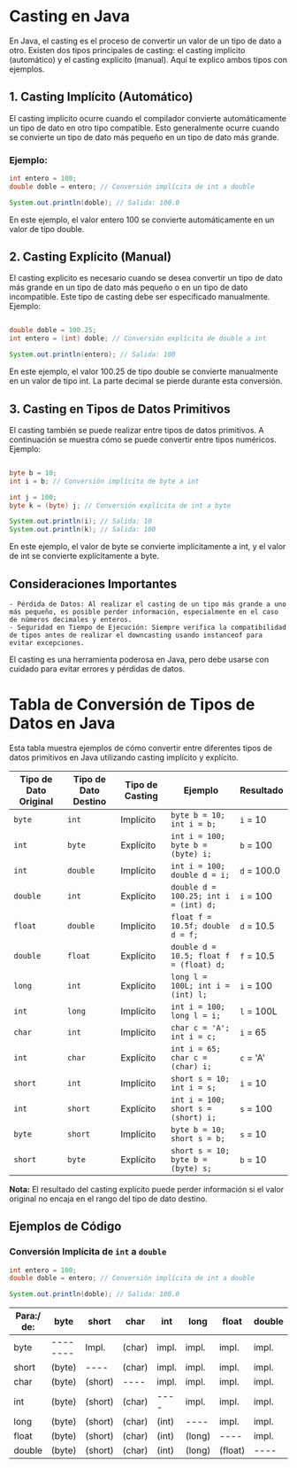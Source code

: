 # Casting en Java

En Java, el casting es el proceso de convertir un valor de un tipo de dato a otro. Existen dos tipos principales de casting: el casting implícito (automático) y el casting explícito (manual). Aquí te explico ambos tipos con ejemplos.

## 1. Casting Implícito (Automático)

El casting implícito ocurre cuando el compilador convierte automáticamente un tipo de dato en otro tipo compatible. Esto generalmente ocurre cuando se convierte un tipo de dato más pequeño en un tipo de dato más grande.

### Ejemplo:

```java
int entero = 100;
double doble = entero; // Conversión implícita de int a double

System.out.println(doble); // Salida: 100.0
```

En este ejemplo, el valor entero 100 se convierte automáticamente en un valor de tipo double.

## 2. Casting Explícito (Manual)

El casting explícito es necesario cuando se desea convertir un tipo de dato más grande en un tipo de dato más pequeño o en un tipo de dato incompatible. Este tipo de casting debe ser especificado manualmente.
Ejemplo:

```java

double doble = 100.25;
int entero = (int) doble; // Conversión explícita de double a int

System.out.println(entero); // Salida: 100
```

En este ejemplo, el valor 100.25 de tipo double se convierte manualmente en un valor de tipo int. La parte decimal se pierde durante esta conversión.

## 3. Casting en Tipos de Datos Primitivos

El casting también se puede realizar entre tipos de datos primitivos. A continuación se muestra cómo se puede convertir entre tipos numéricos.
Ejemplo:

```java

byte b = 10;
int i = b; // Conversión implícita de byte a int

int j = 100;
byte k = (byte) j; // Conversión explícita de int a byte

System.out.println(i); // Salida: 10
System.out.println(k); // Salida: 100
```

En este ejemplo, el valor de byte se convierte implícitamente a int, y el valor de int se convierte explícitamente a byte.

## Consideraciones Importantes

    - Pérdida de Datos: Al realizar el casting de un tipo más grande a uno más pequeño, es posible perder información, especialmente en el caso de números decimales y enteros.
    - Seguridad en Tiempo de Ejecución: Siempre verifica la compatibilidad de tipos antes de realizar el downcasting usando instanceof para evitar excepciones.

El casting es una herramienta poderosa en Java, pero debe usarse con cuidado para evitar errores y pérdidas de datos.

# Tabla de Conversión de Tipos de Datos en Java

Esta tabla muestra ejemplos de cómo convertir entre diferentes tipos de datos primitivos en Java utilizando casting implícito y explícito.

| Tipo de Dato Original | Tipo de Dato Destino | Tipo de Casting     | Ejemplo                                                      | Resultado         |
|-----------------------|----------------------|---------------------|--------------------------------------------------------------|-------------------|
| `byte`                | `int`                | Implícito           | `byte b = 10; int i = b;`                                     | `i` = 10          |
| `int`                 | `byte`               | Explícito           | `int i = 100; byte b = (byte) i;`                             | `b` = 100         |
| `int`                 | `double`             | Implícito           | `int i = 100; double d = i;`                                  | `d` = 100.0       |
| `double`              | `int`                | Explícito           | `double d = 100.25; int i = (int) d;`                         | `i` = 100         |
| `float`               | `double`             | Implícito           | `float f = 10.5f; double d = f;`                              | `d` = 10.5        |
| `double`              | `float`              | Explícito           | `double d = 10.5; float f = (float) d;`                       | `f` = 10.5        |
| `long`                | `int`                | Explícito           | `long l = 100L; int i = (int) l;`                             | `i` = 100         |
| `int`                 | `long`               | Implícito           | `int i = 100; long l = i;`                                    | `l` = 100L        |
| `char`                | `int`                | Implícito           | `char c = 'A'; int i = c;`                                    | `i` = 65          |
| `int`                 | `char`               | Explícito           | `int i = 65; char c = (char) i;`                              | `c` = 'A'         |
| `short`               | `int`                | Implícito           | `short s = 10; int i = s;`                                    | `i` = 10          |
| `int`                 | `short`              | Explícito           | `int i = 100; short s = (short) i;`                           | `s` = 100         |
| `byte`                | `short`              | Implícito           | `byte b = 10; short s = b;`                                   | `s` = 10          |
| `short`               | `byte`               | Explícito           | `short s = 10; byte b = (byte) s;`                            | `b` = 10          |

**Nota:** El resultado del casting explícito puede perder información si el valor original no encaja en el rango del tipo de dato destino.

## Ejemplos de Código

### Conversión Implícita de `int` a `double`

```java
int entero = 100;
double doble = entero; // Conversión implícita de int a double

System.out.println(doble); // Salida: 100.0
```
| Para:/ de:  |  byte  |  short  |  char  |  int  | long   |  float  | double |
|--------|--------|---------|--------|-------|--------|---------|--------|
| byte   |--------|  Impl.  | (char) | impl. | impl.  |  impl.  | impl.  |
| short  | (byte) |  ----   | (char) | impl. | impl.  |  impl.  | impl.  |
| char   | (byte) | (short) |  ----  | impl. | impl.  |  impl.  | impl.  |
| int    | (byte) | (short) | (char) | ----  | impl.  |  impl.  | impl.  |
| long   | (byte) | (short) | (char) | (int) |  ----  |  impl.  | impl.  |
| float  | (byte) | (short) | (char) | (int) | (long) |  ----   | impl.  |
| double | (byte) | (short) | (char) | (int) | (long) | (float) |  ----  |